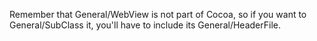 Remember that General/WebView is not part of Cocoa, so if you want to General/SubClass it, you'll have to include its General/HeaderFile.